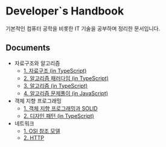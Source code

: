 # Developer`s Handbook

기본적인 컴퓨터 공학을 비롯한 IT 기술을 공부하며 정리한 문서입니다.

## Documents

- 자료구조와 알고리즘
  - [1. 자료구조 (in TypeScript)](<docs/자료구조와 알고리즘/1. 자료구조 (in TypeScript).md>)
  - [2. 알고리즘 패러다임 (in TypeScript)](<docs/자료구조와 알고리즘/2. 알고리즘 패러다임 (in TypeScript).md>)
  - [3. 알고리즘 (in TypeScript)](<docs/자료구조와 알고리즘/3. 알고리즘 (in TypeScript).md>)
  - [4. 알고리즘 문제풀이 (in JavaScript)](<docs/자료구조와 알고리즘/4. 알고리즘 문제풀이 (in JavaScript).md>)
- 객체 지향 프로그래밍
  - [1. 객체 지향 프로그래밍과 SOLID](<docs/객체 지향 프로그래밍/1. 객체 지향 프로그래밍과 SOLID.md>)
  - [2. 디자인 패턴 (in TypeScript)](<docs/객체 지향 프로그래밍/2. 디자인 패턴 (in TypeScript).md>)
- 네트워크
  - [1. OSI 참조 모델](<docs/네트워크/1. OSI 참조 모델.md>)
  - [2. HTTP](<docs/네트워크/2. HTTP.md>)
